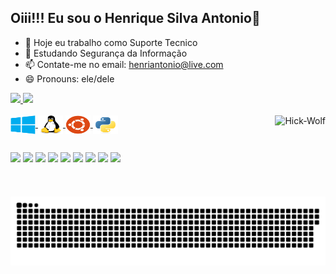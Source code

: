 ## Oiii!!!  Eu sou o Henrique Silva Antonio👋

- 🔭 Hoje eu trabalho como Suporte Tecnico
- 🌱 Estudando Segurança da Informação
- 📫 Contate-me no email: henriantonio@live.com
- 😄 Pronouns: ele/dele

 <div>
 <a href="https://github.com/hickwolf">
 <img height="180em" src="https://github-readme-stats.vercel.app/api?username=hickwolf&show_icons=true&theme=tokyonight&include_all_commits=true&count_private=true"/>
 <img height="180em" src="https://github-readme-stats.vercel.app/api/top-langs/?username=hickwolf&layout=compact&langs_count=7&theme=tokyonight"/>
</div>
 <div style="display: inline_block"><br>
 <img align="center" alt="Hick-Windows" height="30" width="40" src="https://raw.githubusercontent.com/devicons/devicon/master/icons/windows8/windows8-original.svg">
 <img align="center" alt="Hick-Linux" height="30" width="40" src="https://raw.githubusercontent.com/devicons/devicon/master/icons/linux/linux-original.svg">
 <img align="center" alt="Hick-Ubuntu" height="30" width="40" src="https://raw.githubusercontent.com/devicons/devicon/master/icons/ubuntu/ubuntu-plain.svg">
 <img align="center" alt="Hick-Python" height="30" width="40" src="https://raw.githubusercontent.com/devicons/devicon/master/icons/python/python-original.svg">
 <img align="right" alt="Hick-Wolf" height="130" src="https://1.bp.blogspot.com/-NXqCRFGz19I/WgipZa6n9gI/AAAAAAAC7Xw/XKSNLBAsOYs3GrvRYiddYKvGUd32Mar7ACLcBGAs/s1600/l12.gif">
</div>

##

<div> 
 <a href="https://www.facebook.com/henrique.silvaantonio/" target="_blank"><img src="https://img.shields.io/badge/Facebook-1877F2?style=for-the-badge&logo=facebook&logoColor=white" target="_blank"></a>
 <a href="https://www.instagram.com/henrique.silvaantonio/" target="_blank"><img src="https://img.shields.io/badge/-Instagram-%23E4405F?style=for-the-badge&logo=instagram&logoColor=white" target="_blank"></a>
<a href="https://chatwith.io/s/henrique-silva-antonio" target="_blank"><img src="https://img.shields.io/badge/WhatsApp-25D366?style=for-the-badge&logo=whatsapp&logoColor=white"></a>
<a href="https://t.me/HickWolf" target="_blank"><img src="https://img.shields.io/badge/Telegram-2CA5E0?style=for-the-badge&logo=telegram&logoColor=white"></a>
 <a href="https://twitter.com/henri_anton" target="_blank"><img src="https://img.shields.io/badge/Twitter-1DA1F2?style=for-the-badge&logo=twitter&logoColor=white" target="_blank"></a>
 <a href="https://www.linkedin.com/in/henriquesilvaantonio/" target="_blank"><img src="https://img.shields.io/badge/-LinkedIn-%230077B5?style=for-the-badge&logo=linkedin&logoColor=white" target="_blank"></a> 
 <a href="https://discord.gg/5X3v9XAr" target="_blank"><img src="https://img.shields.io/badge/Discord-7289DA?style=for-the-badge&logo=discord&logoColor=white" target="_blank"></a> 
 <a href = "mailto:henriantonio@live.com"><img src="https://img.shields.io/badge/Microsoft_Outlook-0078D4?style=for-the-badge&logo=microsoft-outlook&logoColor=white" target="_blank"></a>
 <a href = "mailto:henriantoniosa@gmail.com.br"><img src="https://img.shields.io/badge/Gmail-D14836?style=for-the-badge&logo=gmail&logoColor=white" target="_blank"></a>

   ![Snake animation](https://github.com/HickWolf/HickWolf/blob/output/github-contribution-grid-snake.svg)
 
</div>

